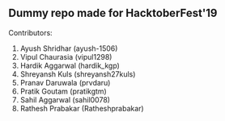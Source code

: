## Dummy repo made for HacktoberFest'19

Contributors:

1. Ayush Shridhar (ayush-1506)
2. Vipul Chaurasia (vipul1298)
3. Hardik Aggarwal (hardik_kgp)
4. Shreyansh Kuls (shreyansh27kuls)
5. Pranav Daruwala (prvdaru)
6. Pratik Goutam (pratikgtm)
7. Sahil Aggarwal (sahil0078)
8. Rathesh Prabakar (Ratheshprabakar)
